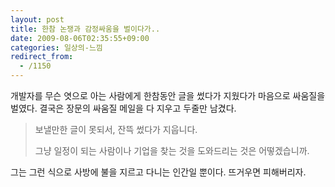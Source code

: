 ```yaml
---
layout: post
title: 한참 논쟁과 감정싸움을 벌이다가..
date: 2009-08-06T02:35:55+09:00
categories: 일상의-느낌
redirect_from:
  - /1150
---
```


개발자를 무슨 엿으로 아는 사람에게 한참동안 글을 썼다가 지웠다가 마음으로 싸움질을 벌였다. 결국은 장문의 싸움질 메일을 다 지우고 두줄만 남겼다.

<BLOCKQUOTE>보낼만한 글이 못되서, 잔뜩 썼다가 지웁니다.

그냥 일정이 되는 사람이나 기업을 찾는 것을 도와드리는 것은 어떻겠습니까.</BLOCKQUOTE>

그는 그런 식으로 사방에 불을 지르고 다니는 인간일 뿐이다. 뜨거우면 피해버리자.
